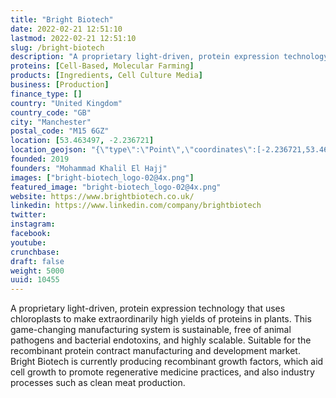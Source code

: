 ```yaml
---
title: "Bright Biotech"
date: 2022-02-21 12:51:10
lastmod: 2022-02-21 12:51:10
slug: /bright-biotech
description: "A proprietary light-driven, protein expression technology that uses chloroplasts to make extraordinarily high yields of proteins in plants. This game-changing manufacturing system is sustainable, free of animal pathogens and bacterial endotoxins, and highly scalable. Suitable for the recombinant protein contract manufacturing and development market. Bright Biotech is currently producing recombinant growth factors, which aid cell growth to promote regenerative medicine practices, and also industry processes such as clean meat production."
proteins: [Cell-Based, Molecular Farming]
products: [Ingredients, Cell Culture Media]
business: [Production]
finance_type: []
country: "United Kingdom"
country_code: "GB"
city: "Manchester"
postal_code: "M15 6GZ"
location: [53.463497, -2.236721]
location_geojson: "{\"type\":\"Point\",\"coordinates\":[-2.236721,53.463497]}"
founded: 2019
founders: "Mohammad Khalil El Hajj"
images: ["bright-biotech_logo-02@4x.png"]
featured_image: "bright-biotech_logo-02@4x.png"
website: https://www.brightbiotech.co.uk/
linkedin: https://www.linkedin.com/company/brightbiotech
twitter: 
instagram: 
facebook: 
youtube: 
crunchbase: 
draft: false
weight: 5000
uuid: 10455
---
```

A proprietary light-driven, protein expression technology that uses chloroplasts to make extraordinarily high yields of proteins in plants. This game-changing manufacturing system is sustainable, free of animal pathogens and bacterial endotoxins, and highly scalable. Suitable for the recombinant protein contract manufacturing and development market. Bright Biotech is currently producing recombinant growth factors, which aid cell growth to promote regenerative medicine practices, and also industry processes such as clean meat production.
